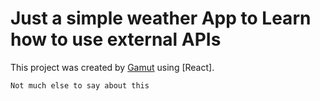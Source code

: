 # Just a simple weather App to Learn how to use external APIs

This project was created by [Gamut](GustavoMejia) using [React].

`Not much else to say about this`
